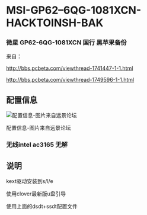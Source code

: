 # MSI-GP62–6QG-1081XCN-HACKTOINSH-BAK
### 微星 GP62-6QG-1081XCN 国行 黑苹果备份

来自：

http://bbs.pcbeta.com/viewthread-1741447-1-1.html

http://bbs.pcbeta.com/viewthread-1749596-1-1.html

## 配置信息
![配置信息-图片来自远景论坛](http://bbs.pcbeta.com/data/attachment/forum/201705/19/224653m8qjhbj77qyf88ke.png)

配置信息-图片来自远景论坛

### 无线intel ac3165 无解

## 说明
kext驱动安装到s/l/e

使用clover最新版u盘引导

使用上面的dsdt+ssdt配置文件



